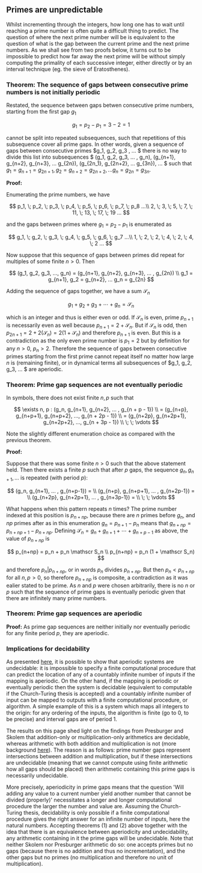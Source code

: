 ## Primes are unpredictable

Whilst incrementing through the integers, how long one has to wait until reaching a prime number is often quite a difficult thing to predict.  The question of where the next prime number will be is equivalent to the question of what is the gap between the current prime and the next prime numbers.  As we shall see from two proofs below, it turns out to be impossible to predict how far away the next prime will be without simply computing the primality of each successive integer, either directly or by an interval technique (eg. the sieve of Eratosthenes).  

### Theorem: The sequence of gaps between consecutive prime numbers is not initially periodic

Restated, the sequence between gaps betwen consecutive prime numbers, starting from the first gap $g_1$

$$
g_1 = p_2 - p_1 = 3-2 = 1
$$            

cannot be split into repeated subsequences, such that repetitions of this subsequence cover all prime gaps.  In other words, given a sequence of gaps between consecutive primes $g_1, g_2, g_3 , ... $ there is no way to divide this list into subsequences $ (g_1, g_2, g_3, ... , g_n), (g_{n+1}, g_{n+2}, g_{n+3}, ... g_{2n}), (g_{2n_1}, g_{2n+2}, ... g_{3n}), ... $ such that $g_1 = g_{n+1} = g_{2n+1}, g_2 = g_{n+2} = g_{2n+2}, ... g_n = g_{2n} = g_{3n}$.  

**Proof:** 

Enumerating the prime numbers, we have

$$
p_1, \; p_2, \; p_3, \; p_4, \; p_5, \; p_6, \; p_7, \; p_8 ...\\
2, \; 3, \; 5, \; 7, \; 11, \; 13, \; 17, \; 19 ...
$$

and the gaps between primes where $g_1 = p_2 - p_1$ is enumerated as

$$
g_1, \; g_2, \; g_3, \; g_4, \; g_5, \; g_6, \; g_7 ...\\
1, \; 2, \; 2, \; 4, \; 2, \; 4, \; 2 ...
$$

Now suppose that this sequence of gaps between primes did repeat for multiples of some finite $n > 0$.  Then

$$
(g_1, g_2, g_3, ..., g_n) = (g_{n+1}, g_{n+2}, g_{n+3}, ... , g_{2n}) \\
g_1 = g_{n+1}, g_2 = g_{n+2}, ... g_n = g_{2n}
$$

Adding the sequence of gaps together, we have a sum $\mathscr S_n$ 

$$
g_1 + g_2 + g_3 + \cdots + g_n = \mathscr S_n
$$

which is an integer and thus is either even or odd.  If $\mathscr S_n$ is even, prime $p_{n+1}$ is necessarily even as well because $p_{n+1} = 2 + \mathscr S_n$.  But if $\mathscr S_n$ is odd, then $p_{2n+1} = 2 + 2(\mathscr S_n) = 2(1 + \mathscr S_n)$ and therefore $p_{n+1}$ is even. But this is a contradiction as the only even prime number is $p_1 = 2$ but by definition for any $n > 0$, $p_n > 2$.  Therefore the sequence of gaps between consecutive primes starting from the first prime cannot repeat itself no matter how large $n$ is (remaining finite), or in dynamical terms all subsequences of $g_1, g_2, g_3, ... $ are aperiodic.

### Theorem: Prime gap sequences are not eventually periodic

In symbols, there does not exist finite $n, p$ such that 

$$
\exists n, p : (g_n, g_{n+1}, g_{n+2}, ... , g_{n + p - 1}) \\
= (g_{n+p}, g_{n+p+1}, g_{n+p+2}, ..., g_{n + 2p - 1}) \\
= (g_{n+2p}, g_{n+2p+1}, g_{n+2p+2}, ..., g_{n + 3p - 1}) \\
\; \; \vdots
$$

Note the slightly different enumeration choice as compared with the previous theorem.

**Proof:**

Suppose that there was some finite $n>0$ such that the above statement held.  Then there exists a finite $p$ such that after $p$ gaps, the sequence $g_n, g_{n+1}, ...$ is repeated (with period $p$):

$$
(g_n, g_{n+1}, ... , g_{n+p-1}) = \\
(g_{n+p}, g_{n+p+1}, ... , g_{n+2p-1}) = \\
(g_{n+2p}, g_{n+2p+1}, ... , g_{n+3p-1}) = \\
\; \; \vdots
$$

What happens when this pattern repeats $n$ times?  The prime number indexed at this position is $p_{n+np}$, because there are $n$ primes before $g_n$, and $np$ primes after as in this enumeration $g_n = p_{n+1} - p_n$ means that $g_{n+np} = p_{n + np+1} - p_{n+np}$.   Defining $\mathscr S_n = g_n + g_{n+1} + \cdots + g_{n+p-1}$ as above, the value of $p_{n+np}$ is 

$$
p_{n+np} = p_n + p_n \mathscr S_n \\
p_{n+np} = p_n (1 + \mathscr S_n)
$$

and therefore $p_n \rvert p_{n+np}$, or in words $p_n$ divides $p_{n+np}$.  But then $p_n < p_{n+np}$ for all $n, p>0$, so therefore $p_{n+np}$ is composite, a contradiction as it was ealier stated to be prime. As $n$ and $p$ were chosen arbitrarily, there is no $n$ or $p$ such that the sequence of prime gaps is eventually periodic given that there are infinitely many prime numbers.  

### Theorem: Prime gap sequences are aperiodic

**Proof:** As prime gap sequences are neither initially nor eventually periodic for any finite period $p$, they are aperiodic.

### Implications for decidability

As presented [here](https://blbadger.github.io/solvable-periodicity.html), it is possible to show that aperiodic systems are undecidable: it is impossible to specify a finite computational procedure that can predict the location of any of a countably infinite number of inputs if the mapping is aperiodic.  On the other hand, if the mapping is periodic or eventually periodic then the system is decidable (equivalent to computable if the Church-Turing thesis is accepted) and a countably infinite number of input can be mapped to outputs with a finite computational procedure, or algorithm. A simple example of this is a system which maps all integers to the origin: for any ordering of the inputs, the algorithm is finite (go to 0, to be precise) and interval gaps are of period 1.  

The results on this page shed light on the findings from Presburger and Skolem that addition-only or multiplication-only arithmetics are decidable, whereas arithmetic with both addition and multiplication is not (more background [here](https://blbadger.github.io/solvable-periodicity.html)).  The reason is as follows: prime number gaps represent intersections between addition and multiplication, but if these intersections are undecidable (meaning that we cannot compute using finite arithmetic how all gaps should be placed) then arithmetic containing this prime gaps is necessarily undecidable. 

More precisely, aperiodicity in prime gaps means that the question 'Will adding any value to a current number yield another number that cannot be divided (properly)' necessitates a longer and longer computational procedure the larger the number and value are.  Assuming the Church-Turing thesis, decidability is only possible if a finite computational procedure gives the right answer for an infinite number of inputs, here the natural numbers.  Accepting theorems (1) and (2) above together with the idea that there is an equivalence between aperiodicity and undecidability, any arithmetic containing in it the prime gaps will be undecidable.  Note that neither Skolem nor Presburger arithmetic do so: one accepts primes but no gaps (because there is no addition and thus no incrementation), and the other gaps but no primes (no multiplication and therefore no unit of multiplication). 


### 












